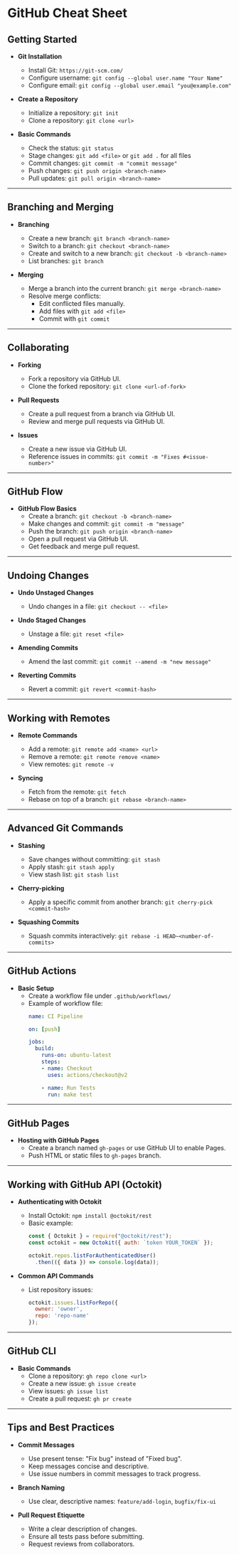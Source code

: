 # GitHub Cheat Sheet

## Getting Started

- **Git Installation**
  - Install Git: `https://git-scm.com/`
  - Configure username: `git config --global user.name "Your Name"`
  - Configure email: `git config --global user.email "you@example.com"`

- **Create a Repository**
  - Initialize a repository: `git init`
  - Clone a repository: `git clone <url>`

- **Basic Commands**
  - Check the status: `git status`
  - Stage changes: `git add <file>` or `git add .` for all files
  - Commit changes: `git commit -m "commit message"`
  - Push changes: `git push origin <branch-name>`
  - Pull updates: `git pull origin <branch-name>`

---

## Branching and Merging

- **Branching**
  - Create a new branch: `git branch <branch-name>`
  - Switch to a branch: `git checkout <branch-name>`
  - Create and switch to a new branch: `git checkout -b <branch-name>`
  - List branches: `git branch`

- **Merging**
  - Merge a branch into the current branch: `git merge <branch-name>`
  - Resolve merge conflicts: 
    - Edit conflicted files manually.
    - Add files with `git add <file>`
    - Commit with `git commit`

---

## Collaborating

- **Forking**
  - Fork a repository via GitHub UI.
  - Clone the forked repository: `git clone <url-of-fork>`

- **Pull Requests**
  - Create a pull request from a branch via GitHub UI.
  - Review and merge pull requests via GitHub UI.

- **Issues**
  - Create a new issue via GitHub UI.
  - Reference issues in commits: `git commit -m "Fixes #<issue-number>"`

---

## GitHub Flow

- **GitHub Flow Basics**
  - Create a branch: `git checkout -b <branch-name>`
  - Make changes and commit: `git commit -m "message"`
  - Push the branch: `git push origin <branch-name>`
  - Open a pull request via GitHub UI.
  - Get feedback and merge pull request.

---

## Undoing Changes

- **Undo Unstaged Changes**
  - Undo changes in a file: `git checkout -- <file>`

- **Undo Staged Changes**
  - Unstage a file: `git reset <file>`

- **Amending Commits**
  - Amend the last commit: `git commit --amend -m "new message"`

- **Reverting Commits**
  - Revert a commit: `git revert <commit-hash>`

---

## Working with Remotes

- **Remote Commands**
  - Add a remote: `git remote add <name> <url>`
  - Remove a remote: `git remote remove <name>`
  - View remotes: `git remote -v`

- **Syncing**
  - Fetch from the remote: `git fetch`
  - Rebase on top of a branch: `git rebase <branch-name>`

---

## Advanced Git Commands

- **Stashing**
  - Save changes without committing: `git stash`
  - Apply stash: `git stash apply`
  - View stash list: `git stash list`

- **Cherry-picking**
  - Apply a specific commit from another branch: `git cherry-pick <commit-hash>`

- **Squashing Commits**
  - Squash commits interactively: `git rebase -i HEAD~<number-of-commits>`

---

## GitHub Actions

- **Basic Setup**
  - Create a workflow file under `.github/workflows/`
  - Example of workflow file:
    ```yaml
    name: CI Pipeline

    on: [push]

    jobs:
      build:
        runs-on: ubuntu-latest
        steps:
        - name: Checkout
          uses: actions/checkout@v2

        - name: Run Tests
          run: make test
    ```

---

## GitHub Pages

- **Hosting with GitHub Pages**
  - Create a branch named `gh-pages` or use GitHub UI to enable Pages.
  - Push HTML or static files to `gh-pages` branch.

---

## Working with GitHub API (Octokit)

- **Authenticating with Octokit**
  - Install Octokit: `npm install @octokit/rest`
  - Basic example:
    ```javascript
    const { Octokit } = require("@octokit/rest");
    const octokit = new Octokit({ auth: `token YOUR_TOKEN` });

    octokit.repos.listForAuthenticatedUser()
      .then(({ data }) => console.log(data));
    ```

- **Common API Commands**
  - List repository issues:
    ```javascript
    octokit.issues.listForRepo({
      owner: 'owner',
      repo: 'repo-name'
    });
    ```

---

## GitHub CLI

- **Basic Commands**
  - Clone a repository: `gh repo clone <url>`
  - Create a new issue: `gh issue create`
  - View issues: `gh issue list`
  - Create a pull request: `gh pr create`

---

## Tips and Best Practices

- **Commit Messages**
  - Use present tense: "Fix bug" instead of "Fixed bug".
  - Keep messages concise and descriptive.
  - Use issue numbers in commit messages to track progress.

- **Branch Naming**
  - Use clear, descriptive names: `feature/add-login`, `bugfix/fix-ui`

- **Pull Request Etiquette**
  - Write a clear description of changes.
  - Ensure all tests pass before submitting.
  - Request reviews from collaborators.
 